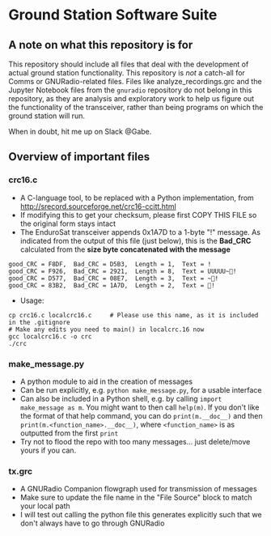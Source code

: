 # Ground Station Software Suite

## A note on what this repository is for
This repository should include all files that deal with the development of actual ground station functionality. This repository is *not* a catch-all for Comms or GNURadio-related files. Files like analyze_recordings.grc and the Jupyter Notebook files from the `gnuradio` repository do not belong in this repository, as they are analysis and exploratory work to help us figure out the functionality of the transceiver, rather than being programs on which the ground station will run.

When in doubt, hit me up on Slack @Gabe.

## Overview of important files
### crc16.c
* A C-language tool, to be replaced with a Python implementation, from http://srecord.sourceforge.net/crc16-ccitt.html
* If modifying this to get your checksum, please first COPY THIS FILE so the original form stays intact
* The EnduroSat transceiver appends 0x1A7D to a 1-byte "!" message. As indicated from the output of this file (just below), this is the **Bad_CRC** calculated from the **size byte concatenated with the message**
```
good_CRC = F8DF,  Bad_CRC = D5B3,  Length = 1,  Text = !
good_CRC = F926,  Bad_CRC = 2921,  Length = 8,  Text = UUUUU~!
good_CRC = D577,  Bad_CRC = 08E7,  Length = 3,  Text = ~!
good_CRC = 83B2,  Bad_CRC = 1A7D,  Length = 2,  Text = !
```
* Usage:
```
cp crc16.c localcrc16.c     # Please use this name, as it is included in the .gitignore
# Make any edits you need to main() in localcrc.16 now
gcc localcrc16.c -o crc
./crc
```

### make_message.py
* A python module to aid in the creation of messages
* Can be run explicitly, e.g. `python make_message.py`, for a usable interface
* Can also be included in a Python shell, e.g. by calling `import make_message as m`. You might want to then call `help(m)`. If you don't like the format of that help command, you can do `print(m.__doc__)` and then `print(m.<function_name>.__doc__)`, where `<function_name>` is as outputted from the first `print`
* Try not to flood the repo with too many messages... just delete/move yours if you can.

### tx.grc
* A GNURadio Companion flowgraph used for transmission of messages
* Make sure to update the file name in the "File Source" block to match your local path
* I will test out calling the python file this generates explicitly such that we don't always have to go through GNURadio
